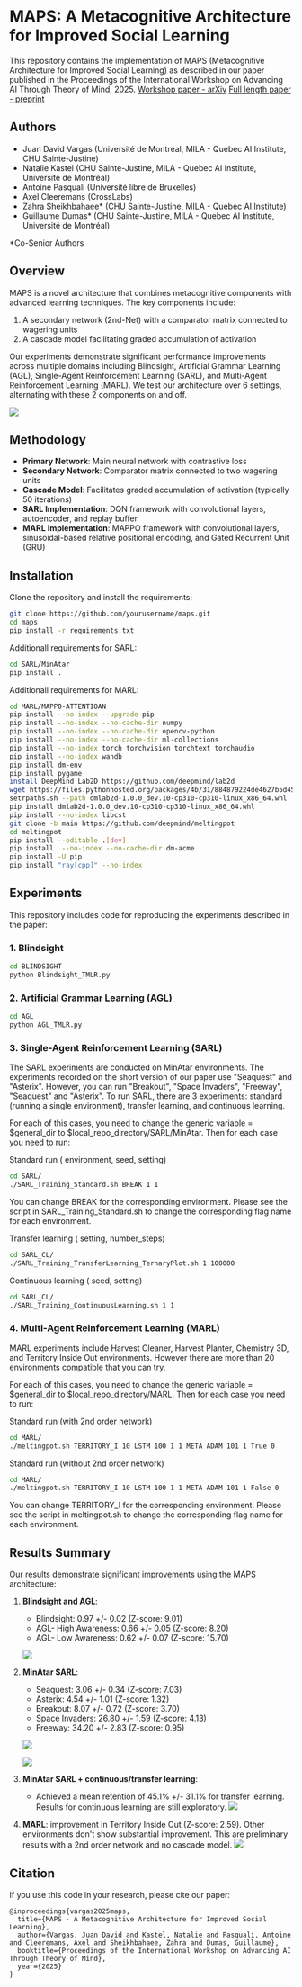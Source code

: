 # MAPS: A Metacognitive Architecture for Improved Social Learning

This repository contains the implementation of MAPS (Metacognitive Architecture for Improved Social Learning) as described in our paper published in the Proceedings of the International Workshop on Advancing AI Through Theory of Mind, 2025. 
[Workshop paper - arXiv](pdf/TOM4AI_arXiv.pdf)
[Full length paper - preprint](pdf/PrePrint_MAPS_RLC.pdf)

## Authors
- Juan David Vargas (Université de Montréal, MILA - Quebec AI Institute, CHU Sainte-Justine)
- Natalie Kastel (CHU Sainte-Justine, MILA - Quebec AI Institute, Université de Montréal)
- Antoine Pasquali (Université libre de Bruxelles)
- Axel Cleeremans (CrossLabs)
- Zahra Sheikhbahaee* (CHU Sainte-Justine, MILA - Quebec AI Institute)
- Guillaume Dumas* (CHU Sainte-Justine, MILA - Quebec AI Institute, Université de Montréal)

*Co-Senior Authors

## Overview

MAPS is a novel architecture that combines metacognitive components with advanced learning techniques. The key components include:

1. A secondary network (2nd-Net) with a comparator matrix connected to wagering units
2. A cascade model facilitating graded accumulation of activation

Our experiments demonstrate significant performance improvements across multiple domains including Blindsight, Artificial Grammar Learning (AGL), Single-Agent Reinforcement Learning (SARL), and Multi-Agent Reinforcement Learning (MARL). We test our architecture over 6 settings, alternating with these 2 components on and off. 

   ![](images/RLC_Figures.jpg)


## Methodology

- **Primary Network**: Main neural network with contrastive loss
- **Secondary Network**: Comparator matrix connected to two wagering units
- **Cascade Model**: Facilitates graded accumulation of activation (typically 50 iterations)
- **SARL Implementation**: DQN framework with convolutional layers, autoencoder, and replay buffer
- **MARL Implementation**: MAPPO framework with convolutional layers, sinusoidal-based relative positional encoding, and Gated Recurrent Unit (GRU)

## Installation

Clone the repository and install the requirements:

```bash
git clone https://github.com/yourusername/maps.git
cd maps
pip install -r requirements.txt
```

Additionall requirements for SARL:

```bash
cd SARL/MinAtar
pip install .
```

Additionall requirements for MARL:

```bash
cd MARL/MAPPO-ATTENTIOAN
pip install --no-index --upgrade pip
pip install --no-index --no-cache-dir numpy 
pip install --no-index --no-cache-dir opencv-python
pip install --no-index --no-cache-dir ml-collections
pip install --no-index torch torchvision torchtext torchaudio
pip install --no-index wandb
pip install dm-env
pip install pygame
install DeepMind Lab2D https://github.com/deepmind/lab2d
wget https://files.pythonhosted.org/packages/4b/31/884879224de4627b5d45b307cec8f4cd1e60db9aa61871e4aa2518c6584b/dmlab2d-1.0.0_dev.10-cp310-cp310-manylinux_2_31_x86_64.whl -O dmlab2d-1.0.0_dev.10-cp310-cp310-linux_x86_64.whl
setrpaths.sh --path dmlab2d-1.0.0_dev.10-cp310-cp310-linux_x86_64.whl 
pip install dmlab2d-1.0.0_dev.10-cp310-cp310-linux_x86_64.whl 
pip install --no-index libcst
git clone -b main https://github.com/deepmind/meltingpot
cd meltingpot
pip install --editable .[dev]
pip install  --no-index --no-cache-dir dm-acme
pip install -U pip
pip install "ray[cpp]" --no-index
```


## Experiments

This repository includes code for reproducing the experiments described in the paper:

### 1. Blindsight

```bash
cd BLINDSIGHT
python Blindsight_TMLR.py
```

### 2. Artificial Grammar Learning (AGL)

```bash
cd AGL
python AGL_TMLR.py
```

### 3. Single-Agent Reinforcement Learning (SARL)

The SARL experiments are conducted on MinAtar environments. The experiments recorded on the short version of our paper use "Seaquest" and "Asterix". However, you can run "Breakout", "Space Invaders", "Freeway", "Seaquest" and "Asterix". To run SARL, there are 3 experiments: standard (running a single environment), transfer learning, and continuous learning. 

For each of this cases, you need to change the generic variable = $general_dir to $local_repo_directory/SARL/MinAtar. Then for each case you need to run:

Standard run ( environment, seed, setting) 
```bash
cd SARL/ 
./SARL_Training_Standard.sh BREAK 1 1
```
You can change BREAK for the corresponding environment. Please see the script in SARL_Training_Standard.sh to change the corresponding flag name for each environment.

Transfer learning ( setting, number_steps)
```bash
cd SARL_CL/ 
./SARL_Training_TransferLearning_TernaryPlot.sh 1 100000
```

Continuous learning ( seed, setting)
```bash
cd SARL_CL/ 
./SARL_Training_ContinuousLearning.sh 1 1
```

### 4. Multi-Agent Reinforcement Learning (MARL)

MARL experiments include Harvest Cleaner, Harvest Planter, Chemistry 3D, and Territory Inside Out environments. However there are more than 20 environments compatible that you can try.

For each of this cases, you need to change the generic variable = $general_dir to $local_repo_directory/MARL. Then for each case you need to run:

Standard run (with 2nd order network)
```bash
cd MARL/
./meltingpot.sh TERRITORY_I 10 LSTM 100 1 1 META ADAM 101 1 True 0
```

Standard run (without 2nd order network)
```bash
cd MARL/
./meltingpot.sh TERRITORY_I 10 LSTM 100 1 1 META ADAM 101 1 False 0
```

You can change TERRITORY_I for the corresponding environment. Please see the script in meltingpot.sh to change the corresponding flag name for each environment.

## Results Summary

Our results demonstrate significant improvements using the MAPS architecture:

1. **Blindsight and AGL**: 
   - Blindsight: 0.97 +/- 0.02 (Z-score: 9.01)
   - AGL- High Awareness: 0.66 +/- 0.05 (Z-score: 8.20)
   - AGL- Low Awareness: 0.62 +/- 0.07 (Z-score: 15.70)


   ![](images/Perceptual_results.png)
   
2. **MinAtar SARL**: 
   - Seaquest: 3.06 +/- 0.34 (Z-score: 7.03)
   - Asterix: 4.54 +/- 1.01 (Z-score: 1.32)
   - Breakout: 8.07 +/- 0.72 (Z-score: 3.70)
   - Space Invaders: 26.80 +/- 1.59 (Z-score: 4.13)
   - Freeway: 34.20 +/- 2.83 (Z-score: 0.95)
      
   ![](images/SARL_table.png)

   ![](images/SARL_results.jpg)

4. **MinAtar SARL + continuous/transfer learning**: 
   - Achieved a mean retention of 45.1% +/- 31.1% for transfer learning. Results for continuous learning are still exploratory.
     ![](images/Ternary_space.png)

5. **MARL**: improvement in Territory Inside Out (Z-score: 2.59). Other environments don't show substantial improvement. This are preliminary results with a 2nd order network and no cascade model.
     ![](images/MARL_results.png)

## Citation

If you use this code in your research, please cite our paper:

```
@inproceedings{vargas2025maps,
  title={MAPS - A Metacognitive Architecture for Improved Social Learning},
  author={Vargas, Juan David and Kastel, Natalie and Pasquali, Antoine and Cleeremans, Axel and Sheikhbahaee, Zahra and Dumas, Guillaume},
  booktitle={Proceedings of the International Workshop on Advancing AI Through Theory of Mind},
  year={2025}
}
```

